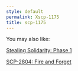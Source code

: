 ```yaml
---
style: default
permalink: Xscp-1175
title: scp-1175
---
```

You may also like:

[Stealing Solidarity: Phase 1](http://scp-wiki.net/stealingsolidarityphase1)

[SCP-2804: Fire and Forget](http://scp-wiki.net/scp-2804)
